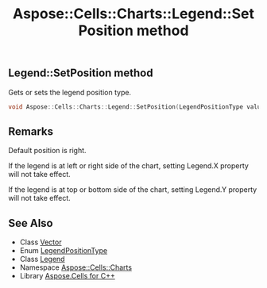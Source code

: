 ﻿---
title: Aspose::Cells::Charts::Legend::SetPosition method
linktitle: SetPosition
second_title: Aspose.Cells for C++ API Reference
description: 'Aspose::Cells::Charts::Legend::SetPosition method. Gets or sets the legend position type in C++.'
type: docs
weight: 700
url: /cpp/aspose.cells.charts/legend/setposition/
---
## Legend::SetPosition method


Gets or sets the legend position type.

```cpp
void Aspose::Cells::Charts::Legend::SetPosition(LegendPositionType value)
```

## Remarks




Default position is right. 

If the legend is at left or right side of the chart, setting Legend.X property will not take effect. 

If the legend is at top or bottom side of the chart, setting Legend.Y property will not take effect. 
## See Also

* Class [Vector](../../../aspose.cells/vector/)
* Enum [LegendPositionType](../../legendpositiontype/)
* Class [Legend](../)
* Namespace [Aspose::Cells::Charts](../../)
* Library [Aspose.Cells for C++](../../../)
